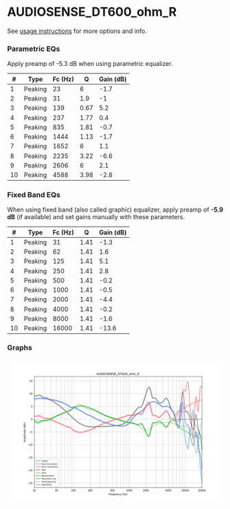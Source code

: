 # AUDIOSENSE_DT600_ohm_R
See [usage instructions](https://github.com/jaakkopasanen/AutoEq#usage) for more options and info.

### Parametric EQs
Apply preamp of -5.3 dB when using parametric equalizer.

|   # | Type    |   Fc (Hz) |    Q |   Gain (dB) |
|-----|---------|-----------|------|-------------|
|   1 | Peaking |        23 | 6    |        -1.7 |
|   2 | Peaking |        31 | 1.9  |        -1   |
|   3 | Peaking |       139 | 0.67 |         5.2 |
|   4 | Peaking |       237 | 1.77 |         0.4 |
|   5 | Peaking |       835 | 1.81 |        -0.7 |
|   6 | Peaking |      1444 | 1.13 |        -1.7 |
|   7 | Peaking |      1652 | 6    |         1.1 |
|   8 | Peaking |      2235 | 3.22 |        -6.6 |
|   9 | Peaking |      2606 | 6    |         2.1 |
|  10 | Peaking |      4588 | 3.98 |        -2.8 |

### Fixed Band EQs
When using fixed band (also called graphic) equalizer, apply preamp of **-5.9 dB** (if available) and set gains manually with these parameters.

|   # | Type    |   Fc (Hz) |    Q |   Gain (dB) |
|-----|---------|-----------|------|-------------|
|   1 | Peaking |        31 | 1.41 |        -1.3 |
|   2 | Peaking |        62 | 1.41 |         1.6 |
|   3 | Peaking |       125 | 1.41 |         5.1 |
|   4 | Peaking |       250 | 1.41 |         2.8 |
|   5 | Peaking |       500 | 1.41 |        -0.2 |
|   6 | Peaking |      1000 | 1.41 |        -0.5 |
|   7 | Peaking |      2000 | 1.41 |        -4.4 |
|   8 | Peaking |      4000 | 1.41 |        -0.2 |
|   9 | Peaking |      8000 | 1.41 |        -1.6 |
|  10 | Peaking |     16000 | 1.41 |       -13.6 |

### Graphs
![](./AUDIOSENSE_DT600_ohm_R.png)
